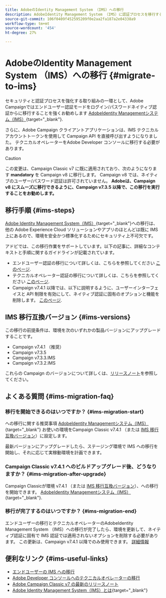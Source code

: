 ```yaml
---
title: AdobeのIdentity Management System （IMS）への移行
description: AdobeIdentity Management System （IMS）に認証プロセスを移行する方法について説明します
source-git-commit: 106f0409f452595209f0e2aa2fa187a2e04338a9
workflow-type: tm+mt
source-wordcount: '454'
ht-degree: 27%

---
```


# AdobeのIdentity Management System （IMS）への移行 {#migrate-to-ims}

セキュリティと認証プロセスを強化する取り組みの一環として、Adobe Campaignではエンドユーザー認証モードをログイン/パスワードネイティブ認証からに移行することを強くお勧めします [AdobeIdentity Managementシステム（IMS）](https://helpx.adobe.com/jp/enterprise/using/identity.html){target="_blank"}.

さらに、Adobe Campaign クライアントアプリケーションは、IMS テクニカルアカウントトークンを使用して Campaign API を直接呼び出すようになりました。 テクニカルオペレーターをAdobe Developer コンソールに移行する必要があります。

>[!CAUTION]
>
>この変更は、Campaign Classic v7 に既に適用されており、次のようになります **mandatory** を Campaign v8 に移行します。 Campaign v8 では、ネイティブのユーザー/パスワード認証は許可されていません。 **Adobeは、Campaign v8 にスムーズに移行できるように、Campaign v7.3.5 以降で、この移行を実行することをお勧めします。**
>

## 移行手順 {#ims-steps}

[Adobe Identity Management System（IMS）](https://helpx.adobe.com/jp/enterprise/using/identity.html){target="_blank"}への移行は、他の Adobe Experience Cloud ソリューションやアプリのほとんどは既に IMS 上にあるので、環境を安全かつ標準化するためにセキュリティ上不可欠です。

アドビでは、この移行作業をサポートしています。以下の記事に、詳細なコンテキストと手順に関するガイドラインが記載されています。

* エンドユーザー認証の移行について詳しくは、こちらを参照してください [このページ](migrate-users-to-ims.md).
* テクニカルオペレーター認証の移行について詳しくは、こちらを参照してください [このページ](ims-migration.md).
* Campaign v7.4.1 以降では、以下に説明するように、ユーザーインターフェイスと API 制限を有効にして、ネイティブ認証に固有のオプションと機能を削除します。 [このページ](impact-ims-migration.md).


## IMS 移行互換バージョン {#ims-versions}

この移行の前提条件は、環境を次のいずれかの製品バージョンにアップグレードすることです。

* Campaign v7.4.1 （推奨）
* Campaign v7.3.5
* Campaign v7.3.3.IMS
* Campaign v7.3.2.IMS

これらの Campaign のバージョンについて詳しくは、[リリースノート](../../rn/using/latest-release.md)を参照してください。

## よくある質問 {#ims-migration-faq}

### 移行を開始できるのはいつですか？ {#ims-migration-start}

への移行に関する推奨事項 [AdobeIdentity Managementシステム（IMS）](https://helpx.adobe.com/jp/enterprise/using/identity.html){target="_blank"} お使いの環境をCampaign Classic v7.4.1 （または [IMS 移行互換バージョン](#ims-versions)）に設定します。

最新バージョンにアップグレードしたら、ステージング環境で IMS への移行を開始し、それに応じて実稼動環境を計画できます。

### Campaign Classic v7.4.1 へのビルドアップグレード後、どうなりますか？ {#ims-migration-after-upgrade}

Campaign Classicが環境 v7.4.1 （または [IMS 移行互換バージョン](#ims-versions)）、への移行を開始できます。 [AdobeIdentity Managementシステム（IMS）](https://helpx.adobe.com/jp/enterprise/using/identity.html){target="_blank"}.

### 移行が完了するのはいつですか？ {#ims-migration-end}

エンドユーザーの移行とテクニカルオペレーターのAdobeIdentity Management System （IMS）への移行が完了したら、環境を更新して、ネイティブ認証に固有で IMS 認証では適用されないオプションを削除する必要があります。 この更新は、Campaign v7.4.1 以降でのみ使用できます。 [詳細情報](impact-ims-migration.md)



## 便利なリンク {#ims-useful-links}

* [エンドユーザーの IMS への移行](migrate-users-to-ims.md)
* [Adobe Developer コンソールへのテクニカルオペレーターの移行](ims-migration.md)
* [Adobe Campaign Classic v7 の最新のリリースノート](../../rn/using/latest-release.md)
* [Adobe Identity Management System（IMS）とは](https://helpx.adobe.com/jp/enterprise/using/identity.html){target="_blank"}
